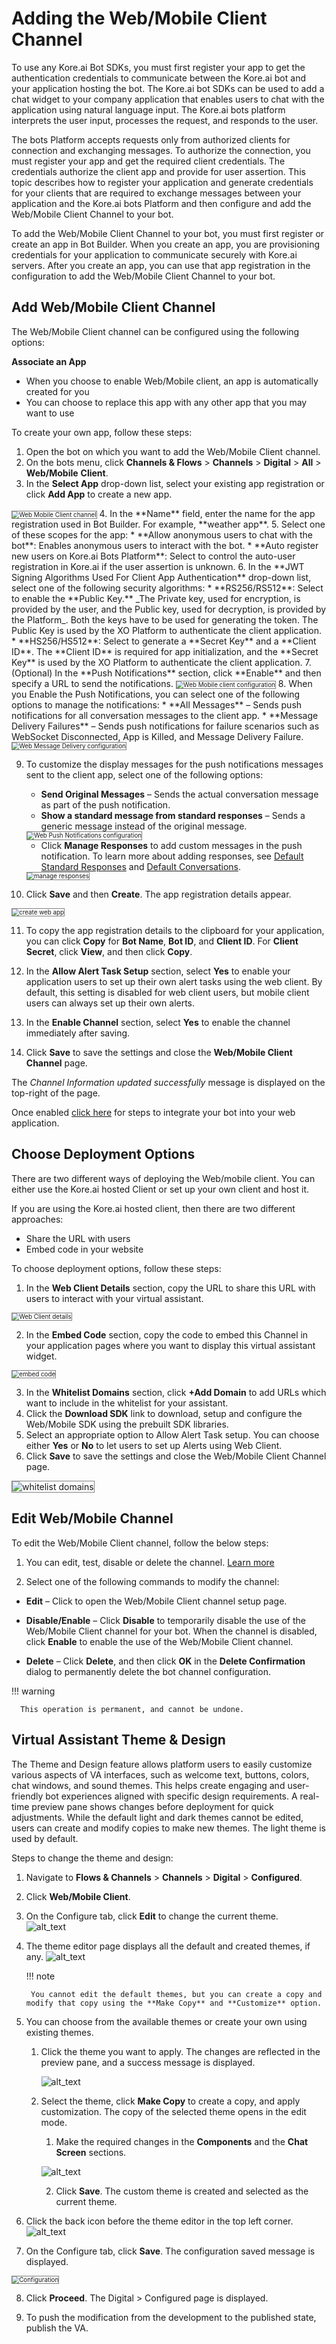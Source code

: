 # Adding the Web/Mobile Client Channel

To use any Kore.ai Bot SDKs, you must first register your app to get the authentication credentials to communicate between the Kore.ai bot and your application hosting the bot. The Kore.ai bot SDKs can be used to add a chat widget to your company application that enables users to chat with the application using natural language input. The Kore.ai bots platform interprets the user input, processes the request, and responds to the user.

The bots Platform accepts requests only from authorized clients for connection and exchanging messages. To authorize the connection, you must register your app and get the required client credentials. The credentials authorize the client app and provide for user assertion.
This topic describes how to register your application and generate credentials for your clients that are required to exchange messages between your application and the Kore.ai bots Platform and then configure and add the Web/Mobile Client Channel to your bot.

To add the Web/Mobile Client Channel to your bot, you must first register or create an app in Bot Builder. When you create an app, you are provisioning credentials for your application to communicate securely with Kore.ai servers. After you create an app, you can use that app registration in the configuration to add the Web/Mobile Client Channel to your bot.


## Add Web/Mobile Client Channel

The Web/Mobile Client channel can be configured using the following options:

**Associate an App**

* When you choose to enable Web/Mobile client, an app is automatically created for you
* You can choose to replace this app with any other app that you may want to use

To create your own app, follow these steps:


1. Open the bot on which you want to add the Web/Mobile Client channel.
2. On the bots menu, click **Channels & Flows** > **Channels** > **Digital** > **All** > **Web/Mobile** **Client**.
3. In the **Select App** drop-down list, select your existing app registration or click **Add App** to create a new app.  
<img src="../images/Web_Mobile.png" alt="Web Mobile Client channel" title="Web Mobile client channel" style="border: 1px solid gray; zoom:70%;">
4. In the **Name** field, enter the name for the app registration used in Bot Builder. For example, **weather app**.
5. Select one of these scopes for the app:
    * **Allow anonymous users to chat with the bot**: Enables anonymous users to interact with the bot.
    * **Auto register new users on Kore.ai Bots Platform**: Select to control the auto-user registration in Kore.ai if the user assertion is unknown.
6. In the **JWT Signing Algorithms Used For Client App Authentication** drop-down list, select one of the following security algorithms:
    * **RS256/RS512**: Select to enable the **Public Key.** _The Private key, used for encryption, is provided by the user, and the Public key, used for decryption, is provided by the Platform_. Both the keys have to be used for generating the token. The Public Key is used by the XO Platform to authenticate the client application.
    * **HS256/HS512**: Select to generate a **Secret Key** and a **Client ID**. The **Client ID** is required for app initialization, and the **Secret Key** is used by the XO Platform to authenticate the client application.
7. (Optional) In the **Push Notifications** section, click **Enable** and then specify a URL to send the notifications.  
<img src="../images/Web_Mobile1.png" alt="Web Mobile client configuration" title="Web Mobile client configuration" style="border: 1px solid gray; zoom:70%;">
8. When you Enable the Push Notifications, you can select one of the following options to manage the notifications:
    * **All Messages** – Sends push notifications for all conversation messages to the client app.
    * **Message Delivery Failures** – Sends push notifications for failure scenarios such as WebSocket Disconnected, App is Killed, and Message Delivery Failure.
    <img src="../images/Web_Mobile2.png" alt="Web Message Delivery configuration" title="Web Message Delivery configuration" style="border: 1px solid gray; zoom:70%;">

9. To customize the display messages for the push notifications messages sent to the client app, select one of the following options:
    * **Send Original Messages** – Sends the actual conversation message as part of the push notification.
    * **Show a standard message from standard responses** – Sends a generic message instead of the original message.  
    <img src="../images/Web_Mobile2_New.png" alt="Web Push Notifications   configuration" title="Web Push Notifications configuration" style="border: 1px solid gray; zoom:70%;">

    * Click **Manage Responses** to add custom messages in the push notification. To learn more about adding responses, see [Default Standard Responses](https://developer.kore.ai/docs/bots/bot-intelligence/default-standard-responses/) and [Default Conversations](https://developer.kore.ai/docs/bots/bot-intelligence/default-dialog/).  
    <img src="../images/Web_Mobile3.png" alt="manage responses" title="manage responses" style="border: 1px solid gray; zoom:70%;">

10. Click **Save** and then **Create**. The app registration details appear.  
<img src="../images/Web_Mobile4.png" alt="create web app" title="create web app" style="border: 1px solid gray; zoom:70%;">

11. To copy the app registration details to the clipboard for your application, you can click **Copy** for **Bot Name**, **Bot ID**, and **Client ID**. For **Client Secret**, click **View**, and then click **Copy**.

12. In the **Allow Alert Task Setup** section, select **Yes** to enable your application users to set up their own alert tasks using the web client. By default, this setting is disabled for web client users, but mobile client users can always set up their own alerts.

13. In the **Enable Channel** section, select **Yes** to enable the channel immediately after saving.

14. Click **Save** to save the settings and close the **Web/Mobile Client Channel** page.

The _Channel Information updated successfully_ message is displayed on the top-right of the page.

Once enabled [click here](../app-settings/dev-tools/kore-ai-web-sdk-tutorial.md) for steps to integrate your bot into your web application.


## Choose Deployment Options

There are two different ways of deploying the Web/mobile client. You can either use the Kore.ai hosted Client or set up your own client and host it.

If you are using the Kore.ai hosted client, then there are two different approaches:

* Share the URL with users
* Embed code in your website

To choose deployment options, follow these steps:


1. In the **Web Client Details** section, copy the URL to share this URL with users to interact with your virtual assistant.  
<img src="../images/Web_Mobile5.png" alt="Web Client details" title="Web Client details" style="border: 1px solid gray; zoom:70%;">

2. In the **Embed Code** section, copy the code to embed this Channel in your application pages where you want to display this virtual assistant widget.  
<img src="../images/Web_Mobile6.png" alt="embed code" title="embed code" style="border: 1px solid gray; zoom:70%;">

3. In the **Whitelist Domains** section, click **+Add Domain** to add URLs which want to include in the whitelist for your assistant.
4. Click the **Download SDK** link to download, setup and configure the Web/Mobile SDK using the prebuilt SDK libraries.
5. Select an appropriate option to Allow Alert Task setup. You can choose either **Yes** or **No** to let users to set up Alerts using Web Client.
6. Click **Save** to save the settings and close the Web/Mobile Client Channel page.  
<img src="../images/Web_Mobile7.png" alt="whitelist domains" title="whitelist domains" style="border: 1px solid gray;">



## Edit Web/Mobile Channel

To edit the Web/Mobile Client channel, follow the below steps:


1. You can edit, test, disable or delete the channel. [Learn more](adding-channels-to-your-bot.md#editing-testing-disabling-or-deleting-channels)

2. Select one of the following commands to modify the channel:
  *  **Edit** – Click to open the Web/Mobile Client channel setup page.
  *  **Disable/Enable** – Click **Disable** to temporarily disable the use of the Web/Mobile Client channel for your bot. When the channel is disabled, click **Enable** to enable the use of the Web/Mobile Client channel.

  * **Delete** – Click **Delete**, and then click **OK** in the **Delete Confirmation** dialog to permanently delete the bot channel configuration.

!!! warning

      This operation is permanent, and cannot be undone.


## Virtual Assistant Theme & Design

The Theme and Design feature allows platform users to easily customize various aspects of VA interfaces, such as welcome text, buttons, colors, chat windows, and sound themes. This helps create engaging and user-friendly bot experiences aligned with specific design requirements. A real-time preview pane shows changes before deployment for quick adjustments. While the default light and dark themes cannot be edited, users can create and modify copies to make new themes. The light theme is used by default.

Steps to change the theme and design:

1. Navigate to **Flows & Channels** > **Channels** > **Digital** > **Configured**.

2. Click **Web/Mobile Client**.

3. On the Configure tab, click **Edit** to change the current theme.  
![alt_text](images/sdke6.png  )

4. The theme editor page displays all the default and created themes, if any. 
    ![alt_text](images/sdke3.png  )
    
    !!! note

        You cannot edit the default themes, but you can create a copy and modify that copy using the **Make Copy** and **Customize** option.
        
5. You can choose from the available themes or create your own using existing themes.
    1. Click the theme you want to apply. The changes are reflected in the preview pane, and a success message is displayed. 

        ![alt_text](images/sdke4.png  )

    2. Select the theme, click **Make Copy** to create a copy, and apply customization. The copy of the selected theme opens in the edit mode.
        1. Make the required changes in the **Components** and the **Chat Screen** sections. 

        ![alt_text](images/sdke2.png  )

        2. Click **Save**. The custom theme is created and selected as the current theme.

6. Click the back icon before the theme editor in the top left corner. 
![alt_text](images/sdke1.png  )

7. On the Configure tab, click **Save**. The configuration saved message is displayed.  
<img src="../images/sdke5-1.png" alt="Configuration" title="Configuration Saved" style="border: 1px solid gray; zoom:70%;">

8. Click **Proceed**. The Digital > Configured page is displayed.

9. To push the modification from the development to the published state, publish the VA.